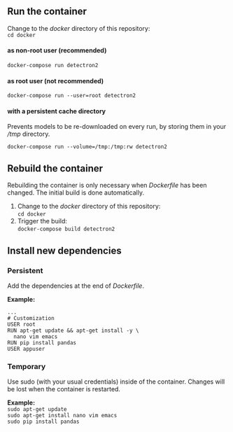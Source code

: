 ## Run the container
Change to the *docker* directory of this repository:  
`cd docker`
   
#### as non-root user (recommended)
`docker-compose run detectron2`

#### as root user (not recommended)
`docker-compose run --user=root detectron2`

#### with a persistent cache directory
Prevents models to be re-downloaded on every run, by storing them in your */tmp* directory.

`docker-compose run --volume=/tmp:/tmp:rw detectron2`

## Rebuild the container 
Rebuilding the container is only necessary when *Dockerfile* has been changed. The initial build is done automatically.  
1. Change to the *docker* directory of this repository:  
   `cd docker`
2. Trigger the build:  
   `docker-compose build detectron2`
   
## Install new dependencies
### Persistent 
Add the dependencies at the end of *Dockerfile*.  

**Example:**  
```
...
# Customization
USER root
RUN apt-get update && apt-get install -y \
  nano vim emacs
RUN pip install pandas
USER appuser
```

### Temporary
Use sudo (with your usual credentials) inside of the container. Changes will be lost when the container is restarted.  

**Example:**  
`sudo apt-get update`  
`sudo apt-get install nano vim emacs`  
`sudo pip install pandas`

